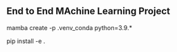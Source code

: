 ## End to End MAchine Learning Project

mamba create -p .venv_conda python=3.9.*  

pip install -e .
